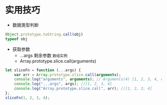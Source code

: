 # 实用技巧

+ 数据类型判断

```js
Object.prototype.toString.call(obj)
typeof obj
```

+ 获取参数
   + ...args 剩余参数 `数组实例`
   + Array.prototype.slice.call(arguments)
    
```js
let sliceFn = function (...args) {
    var arr = Array.prototype.slice.call(arguments);
    console.log("arguments", arguments); // Arguments(4) [1, 2, 3, 4, callee: (...), Symbol(Symbol.iterator): ƒ]
    console.log("...args", args); //[1, 2, 3, 4]
    console.log("Array.prototype.slice.call", arr); //[1, 2, 3, 4]
};
sliceFn(1, 2, 3, 4);
```